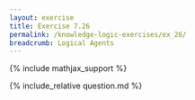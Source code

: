 ```yaml
---
layout: exercise
title: Exercise 7.26
permalink: /knowledge-logic-exercises/ex_26/
breadcrumb: Logical Agents
---
```


{% include mathjax_support %}

<div><i class="arrow-up loader" data-chapter="knowledge-logic-exercises" data-exercise="ex_26" data-rating="0"></i></div>
{% include_relative question.md %}
